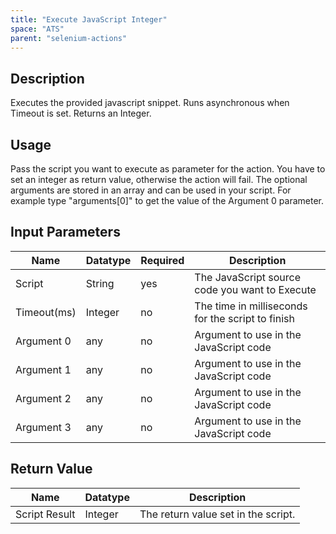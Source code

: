 ```yaml
---
title: "Execute JavaScript Integer"
space: "ATS" 
parent: "selenium-actions"
---
```


## Description

Executes the provided javascript snippet.
Runs asynchronous when Timeout is set.
Returns an Integer.

## Usage

Pass the script you want to execute as parameter for the action. You have to set an integer as return value, otherwise the action will fail.
The optional arguments are stored in an array and can be used in your script. For example type "arguments[0]" to get the value of the Argument 0 parameter.

## Input Parameters

Name | Datatype | Required | Description
---- | -------- | ------- |---------------
Script | String | yes | The JavaScript source code you want to Execute
Timeout(ms) | Integer | no | The time in milliseconds for the script to finish
Argument 0 | any | no | Argument to use in the JavaScript code
Argument 1 | any | no | Argument to use in the JavaScript code
Argument 2 | any | no | Argument to use in the JavaScript code
Argument 3 | any | no | Argument to use in the JavaScript code

## Return Value

Name | Datatype | Description
---- | --------- | ---------------
Script Result | Integer | The return value set in the script.
